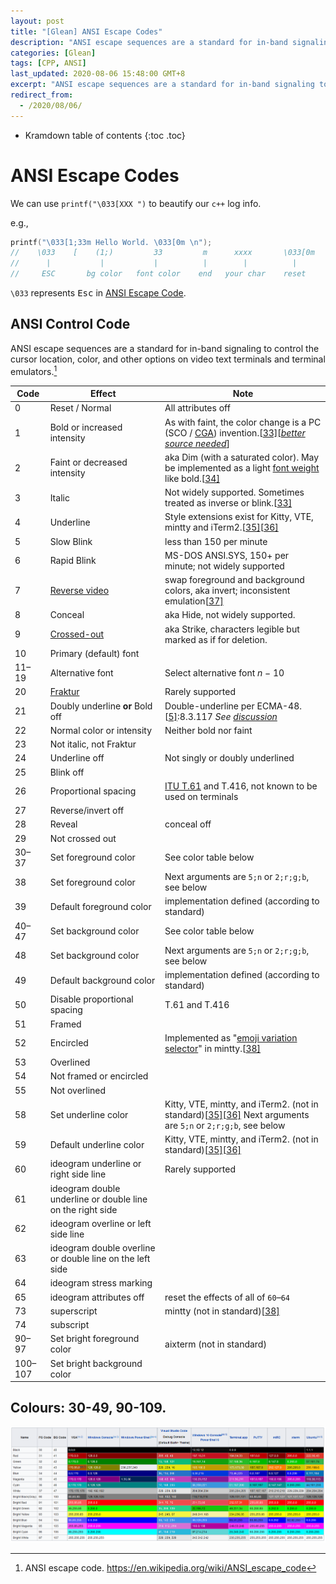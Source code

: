 ```yaml
---
layout: post
title: "[Glean] ANSI Escape Codes"
description: "ANSI escape sequences are a standard for in-band signaling to control the cursor location, color, and other options on video text terminals and terminal emulators."
categories: [Glean]
tags: [CPP, ANSI]
last_updated: 2020-08-06 15:48:00 GMT+8
excerpt: "ANSI escape sequences are a standard for in-band signaling to control the cursor location, color, and other options on video text terminals and terminal emulators."
redirect_from:
  - /2020/08/06/
---
```


* Kramdown table of contents
{:toc .toc}
# ANSI Escape Codes

We can use `printf("\033[XXX ")` to beautify our `c++` log info.

e.g., 

```c++
printf("\033[1;33m Hello World. \033[0m \n");
//    \033    [    (1;)         33         m      xxxx       \033[0m
//      |           |           |          |        |          |
//     ESC       bg color   font color    end   your char    reset
```

`\033` represents <kbd>Esc</kbd> in [ANSI Escape Code](https://en.wikipedia.org/wiki/ANSI_escape_code).

## ANSI Control Code

ANSI escape sequences are a standard for in-band signaling to control the cursor location, color, and other options on video text terminals and terminal emulators.[^1]

| Code    | Effect                                                       | Note                                                         |
| ------- | ------------------------------------------------------------ | ------------------------------------------------------------ |
| 0       | Reset / Normal                                               | All attributes off                                           |
| 1       | Bold or increased intensity                                  | As with faint, the color change is a PC (SCO / [CGA](https://en.wikipedia.org/wiki/Color_Graphics_Adapter)) invention.[[33\]](https://en.wikipedia.org/wiki/ANSI_escape_code#cite_note-SCO-34)[*[better source needed](https://en.wikipedia.org/wiki/Wikipedia:NOTRS)*] |
| 2       | Faint or decreased intensity                                 | aka Dim (with a saturated color). May be implemented as a light [font weight](https://en.wikipedia.org/wiki/Font_weight) like bold.[[34\]](https://en.wikipedia.org/wiki/ANSI_escape_code#cite_note-35) |
| 3       | Italic                                                       | Not widely supported. Sometimes treated as inverse or blink.[[33\]](https://en.wikipedia.org/wiki/ANSI_escape_code#cite_note-SCO-34) |
| 4       | Underline                                                    | Style extensions exist for Kitty, VTE, mintty and iTerm2.[[35\]](https://en.wikipedia.org/wiki/ANSI_escape_code#cite_note-color-u-36)[[36\]](https://en.wikipedia.org/wiki/ANSI_escape_code#cite_note-color-u-kitty-spec-37) |
| 5       | Slow Blink                                                   | less than 150 per minute                                     |
| 6       | Rapid Blink                                                  | MS-DOS ANSI.SYS, 150+ per minute; not widely supported       |
| 7       | [Reverse video](https://en.wikipedia.org/wiki/Reverse_video) | swap foreground and background colors, aka invert; inconsistent emulation[[37\]](https://en.wikipedia.org/wiki/ANSI_escape_code#cite_note-console-termio-realize-38) |
| 8       | Conceal                                                      | aka Hide, not widely supported.                              |
| 9       | [Crossed-out](https://en.wikipedia.org/wiki/Strikethrough)   | aka Strike, characters legible but marked as if for deletion. |
| 10      | Primary (default) font                                       |                                                              |
| 11–19   | Alternative font                                             | Select alternative font *n* − 10                             |
| 20      | [Fraktur](https://en.wikipedia.org/wiki/Fraktur_(script))    | Rarely supported                                             |
| 21      | Doubly underline **or** Bold off                             | Double-underline per ECMA-48.[[5\]](https://en.wikipedia.org/wiki/ANSI_escape_code#cite_note-ECMA-48-5):8.3.117 *See [discussion](https://en.wikipedia.org/wiki/Talk:ANSI_escape_code#SGR_21—`Bold_off`_not_widely_supported)* |
| 22      | Normal color or intensity                                    | Neither bold nor faint                                       |
| 23      | Not italic, not Fraktur                                      |                                                              |
| 24      | Underline off                                                | Not singly or doubly underlined                              |
| 25      | Blink off                                                    |                                                              |
| 26      | Proportional spacing                                         | [ITU T.61](https://en.wikipedia.org/wiki/ITU_T.61) and T.416, not known to be used on terminals |
| 27      | Reverse/invert off                                           |                                                              |
| 28      | Reveal                                                       | conceal off                                                  |
| 29      | Not crossed out                                              |                                                              |
| 30–37   | Set foreground color                                         | See color table below                                        |
| 38      | Set foreground color                                         | Next arguments are `5;n` or `2;r;g;b`, see below             |
| 39      | Default foreground color                                     | implementation defined (according to standard)               |
| 40–47   | Set background color                                         | See color table below                                        |
| 48      | Set background color                                         | Next arguments are `5;n` or `2;r;g;b`, see below             |
| 49      | Default background color                                     | implementation defined (according to standard)               |
| 50      | Disable proportional spacing                                 | T.61 and T.416                                               |
| 51      | Framed                                                       |                                                              |
| 52      | Encircled                                                    | Implemented as "[emoji variation selector](https://en.wikipedia.org/wiki/Variation_Selectors_(Unicode_block))" in mintty.[[38\]](https://en.wikipedia.org/wiki/ANSI_escape_code#cite_note-mintty-39) |
| 53      | Overlined                                                    |                                                              |
| 54      | Not framed or encircled                                      |                                                              |
| 55      | Not overlined                                                |                                                              |
| 58      | Set underline color                                          | Kitty, VTE, mintty, and iTerm2. (not in standard)[[35\]](https://en.wikipedia.org/wiki/ANSI_escape_code#cite_note-color-u-36)[[36\]](https://en.wikipedia.org/wiki/ANSI_escape_code#cite_note-color-u-kitty-spec-37) Next arguments are `5;n` or `2;r;g;b`, see below |
| 59      | Default underline color                                      | Kitty, VTE, mintty, and iTerm2. (not in standard)[[35\]](https://en.wikipedia.org/wiki/ANSI_escape_code#cite_note-color-u-36)[[36\]](https://en.wikipedia.org/wiki/ANSI_escape_code#cite_note-color-u-kitty-spec-37) |
| 60      | ideogram underline or right side line                        | Rarely supported                                             |
| 61      | ideogram double underline or double line on the right side   |                                                              |
| 62      | ideogram overline or left side line                          |                                                              |
| 63      | ideogram double overline or double line on the left side     |                                                              |
| 64      | ideogram stress marking                                      |                                                              |
| 65      | ideogram attributes off                                      | reset the effects of all of `60`–`64`                        |
| 73      | superscript                                                  | mintty (not in standard)[[38\]](https://en.wikipedia.org/wiki/ANSI_escape_code#cite_note-mintty-39) |
| 74      | subscript                                                    |                                                              |
| 90–97   | Set bright foreground color                                  | aixterm (not in standard)                                    |
| 100–107 | Set bright background color                                  |                                                              |

## Colours: 30-49, 90-109.

![Colour Codes in ANSI](https://raw.githubusercontent.com/SingularityKChen/PicUpload/master/img/20200806153945.png)

[^1]: ANSI escape code. https://en.wikipedia.org/wiki/ANSI_escape_code

